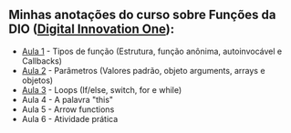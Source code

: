 
## Minhas anotações do curso sobre Funções da DIO ([Digital Innovation One](https://digitalinnovation.one/)):

- [Aula 1](https://github.com/CarvalhoNathan/functions/blob/main/tipos-de-fun%C3%A7%C3%A3o.md) - Tipos de função (Estrutura, função anônima, autoinvocável e Callbacks)
- [Aula 2](https://github.com/CarvalhoNathan/functions/blob/main/par%C3%A2metros.md) - Parâmetros (Valores padrão, objeto arguments, arrays e objetos)
- [Aula 3](https://github.com/CarvalhoNathan/functions/blob/main/loops.md) - Loops (If/else, switch, for e while)
- Aula 4 - A palavra "this"
- Aula 5 - Arrow functions
- Aula 6 - Atividade prática
